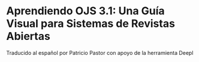 # Aprendiendo OJS 3.1: Una Guía Visual para Sistemas de Revistas Abiertas

Traducido al español por Patricio Pastor con apoyo de la herramienta Deepl
